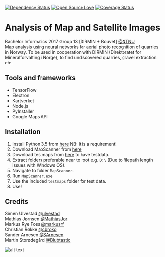 [![Dependency Status](https://david-dm.org/boennemann/badges.svg)](https://david-dm.org/boennemann/badges)
[![Open Source Love](https://badges.frapsoft.com/os/mit/mit.svg?v=102)](https://github.com/ellerbrock/open-source-badge/)
[![Coverage Status](https://coveralls.io/repos/boennemann/badges/badge.svg)](https://coveralls.io/r/boennemann/badges)

# Analysis of Map and Satellite Images
Bachelor Informatics 2017 Group 13 \[DIRMIN + Bouvet\] [@NTNU](http://www.ntnu.edu/)
</br>
Map analysis using neural networks for aerial photo recognition of quarries in Norway. To be used in cooperation with DIRMIN (Direktoratet for Mineralforvalting i Norge), to find undiscovered quarries, gravel extraction etc.
</br>

## Tools and frameworks
* TensorFlow
* Electron
* Kartverket
* Node.js
* PyInstaller
* Google Maps API


## Installation

1. Install Python 3.5 from [here](https://www.python.org/ftp/python/3.5.0/python-3.5.0-amd64.exe) NB: It is a requirement!	
2. Download MapScanner from [here](https://github.com/ulvestad/MapAnalysis-DIRMIN/releases/download/v.1.0.0/MapScanner.zip).
3. Download testmaps from [here](https://github.com/ulvestad/MapAnalysis-DIRMIN/releases/download/v.1.0.0/testmaps.zip) to have testdata. 
4. Extract folders preferable near to root e.g. `D:\` (Due to filepath length issues with Windows OS).
5. Navigate to folder `MapScanner`.
6. Run `MapScanner.exe`
7. Use the included `testmaps` folder for test data.
8. Use! 


## Credits
Simen Ulvestad [@ulvestad](https://github.com/ulvestad) <br/>
Mathias Jørnsen [@MathiasJor](https://github.com/MathiasJor) <br/>
Markus Rye Foss [@markusrf](https://github.com/markusrf) <br/>
Christian Røkke [@cbroko](https://github.com/cbroko) <br/>
Sander Arnesen [@SArnesen](https://github.com/SArnesen) <br/>
Martin Storødegård [@Blubtastic](https://github.com/Blubtastic)<br/>


![alt text](http://i.imgur.com/J8Aaz4c.png)
